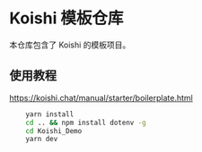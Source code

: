 # Koishi 模板仓库

本仓库包含了 Koishi 的模板项目。

## 使用教程

<https://koishi.chat/manual/starter/boilerplate.html>

```bash
    yarn install
    cd .. && npm install dotenv -g
    cd Koishi_Demo
    yarn dev
```
